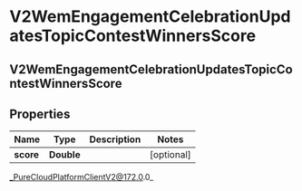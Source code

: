 # V2WemEngagementCelebrationUpdatesTopicContestWinnersScore

## V2WemEngagementCelebrationUpdatesTopicContestWinnersScore

## Properties

|Name | Type | Description | Notes|
|------------ | ------------- | ------------- | -------------|
| **score** | **Double** |  | [optional] |



_PureCloudPlatformClientV2@172.0.0_
